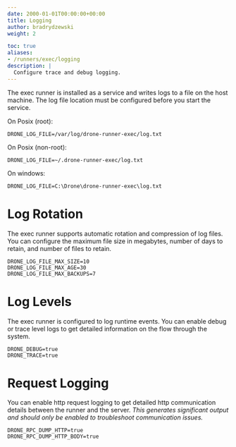 ```yaml
---
date: 2000-01-01T00:00:00+00:00
title: Logging
author: bradrydzewski
weight: 2

toc: true
aliases:
- /runners/exec/logging
description: |
  Configure trace and debug logging.
---
```


The exec runner is installed as a service and writes logs to a file on the host machine. The log file location must be configured before you start the service.

On Posix (root):

```
DRONE_LOG_FILE=/var/log/drone-runner-exec/log.txt
```

On Posix (non-root):

```
DRONE_LOG_FILE=~/.drone-runner-exec/log.txt
```

On windows:

```
DRONE_LOG_FILE=C:\Drone\drone-runner-exec\log.txt
```

# Log Rotation

The exec runner supports automatic rotation and compression of log files. You can configure the maximum file size in megabytes, number of days to retain, and number of files to retain.

```
DRONE_LOG_FILE_MAX_SIZE=10
DRONE_LOG_FILE_MAX_AGE=30
DRONE_LOG_FILE_MAX_BACKUPS=7
```

# Log Levels

The exec runner is configured to log runtime events. You can enable debug or trace level logs to get detailed information on the flow through the system.

```
DRONE_DEBUG=true
DRONE_TRACE=true
```

# Request Logging

You can enable http request logging to get detailed http communication details between the runner and the server. _This generates significant output and should only be enabled to troubleshoot communication issues._

```
DRONE_RPC_DUMP_HTTP=true
DRONE_RPC_DUMP_HTTP_BODY=true
```